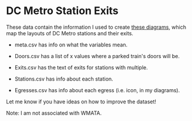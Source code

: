 # DC Metro Station Exits

These data contain the information I used to create [these diagrams](https://www.reddit.com/r/washingtondc/comments/15mbos4/i_mapped_the_layouts_of_all_98_metro_stations_so/), which map the layouts of DC Metro stations and their exits.

* meta.csv has info on what the variables mean.

* Doors.csv has a list of x values where a parked train's doors will be.

* Exits.csv has the text of exits for stations with multiple.

* Stations.csv has info about each station.

* Egresses.csv has info about each egress (i.e. icon, in my diagrams).

Let me know if you have ideas on how to improve the dataset!

Note: I am not associated with WMATA.

